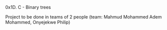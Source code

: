0x1D. C - Binary trees

Project to be done in teams of 2 people (team: Mahmud Mohammed Adem Mohammed, Onyejekwe Philip)
